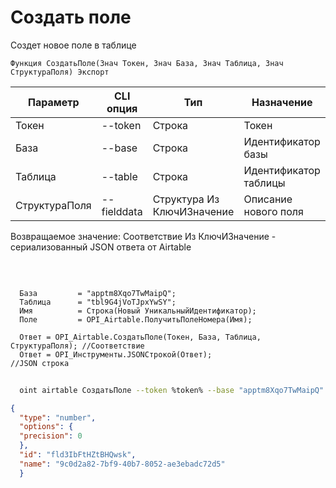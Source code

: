 ﻿---
sidebar_position: 1
---

# Создать поле
 Создет новое поле в таблице



`Функция СоздатьПоле(Знач Токен, Знач База, Знач Таблица, Знач СтруктураПоля) Экспорт`

  | Параметр | CLI опция | Тип | Назначение |
  |-|-|-|-|
  | Токен | --token | Строка | Токен |
  | База | --base | Строка | Идентификатор базы |
  | Таблица | --table | Строка | Идентификатор таблицы |
  | СтруктураПоля | --fielddata | Структура Из КлючИЗначение | Описание нового поля |

  
  Возвращаемое значение:   Соответствие Из КлючИЗначение - сериализованный JSON ответа от Airtable

<br/>




```bsl title="Пример кода"
  
  База         = "apptm8Xqo7TwMaipQ";
  Таблица      = "tbl9G4jVoTJpxYwSY";
  Имя          = Строка(Новый УникальныйИдентификатор);
  Поле         = OPI_Airtable.ПолучитьПолеНомера(Имя);
  
  Ответ = OPI_Airtable.СоздатьПоле(Токен, База, Таблица, СтруктураПоля); //Соответствие
  Ответ = OPI_Инструменты.JSONСтрокой(Ответ);                            //JSON строка
```
        


```sh title="Пример команды CLI"
    
  oint airtable СоздатьПоле --token %token% --base "apptm8Xqo7TwMaipQ" --table "tbl9G4jVoTJpxYwSY" --fielddata %fielddata%

```

```json title="Результат"
{
  "type": "number",
  "options": {
  "precision": 0
  },
  "id": "fld3IbFtHZtBHQwsk",
  "name": "9c0d2a82-7bf9-40b7-8052-ae3ebadc72d5"
  }
```
